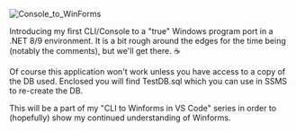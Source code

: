 ![Console_to_WinForms](https://img.shields.io/badge/Console➡️WinForms-Ported-00C853)

Introducing my first CLI/Console to a "true" Windows program port in a .NET 8/9 environment.
It is a bit rough around the edges for the time being (notably the comments), but we'll get there. ☕

Of course this application won't work unless you have access to a copy of the DB used. Enclosed you will find TestDB.sql which you can use in SSMS to re-create the DB.

This will be a part of my "CLI to Winforms in VS Code" series in order to (hopefully) show my continued understanding of Winforms.
